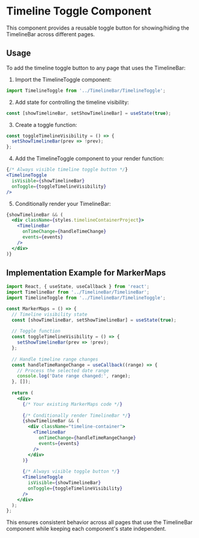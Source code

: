 # Timeline Toggle Component

This component provides a reusable toggle button for showing/hiding the TimelineBar across different pages.

## Usage

To add the timeline toggle button to any page that uses the TimelineBar:

1. Import the TimelineToggle component:

```jsx
import TimelineToggle from '../TimelineBar/TimelineToggle';
```

2. Add state for controlling the timeline visibility:

```jsx
const [showTimelineBar, setShowTimelineBar] = useState(true);
```

3. Create a toggle function:

```jsx
const toggleTimelineVisibility = () => {
  setShowTimelineBar(prev => !prev);
};
```

4. Add the TimelineToggle component to your render function:

```jsx
{/* Always visible timeline toggle button */}
<TimelineToggle 
  isVisible={showTimelineBar} 
  onToggle={toggleTimelineVisibility} 
/>
```

5. Conditionally render your TimelineBar:

```jsx
{showTimelineBar && (
  <div className={styles.timelineContainerProject}>
    <TimelineBar 
      onTimeChange={handleTimeChange} 
      events={events}
    />
  </div>
)}
```

## Implementation Example for MarkerMaps

```jsx
import React, { useState, useCallback } from 'react';
import TimelineBar from '../TimelineBar/TimelineBar';
import TimelineToggle from '../TimelineBar/TimelineToggle';

const MarkerMaps = () => {
  // Timeline visibility state
  const [showTimelineBar, setShowTimelineBar] = useState(true);
  
  // Toggle function
  const toggleTimelineVisibility = () => {
    setShowTimelineBar(prev => !prev);
  };
  
  // Handle timeline range changes
  const handleTimeRangeChange = useCallback((range) => {
    // Process the selected date range
    console.log('Date range changed:', range);
  }, []);
  
  return (
    <div>
      {/* Your existing MarkerMaps code */}
      
      {/* Conditionally render TimelineBar */}
      {showTimelineBar && (
        <div className="timeline-container">
          <TimelineBar 
            onTimeChange={handleTimeRangeChange} 
            events={events}
          />
        </div>
      )}
      
      {/* Always visible toggle button */}
      <TimelineToggle 
        isVisible={showTimelineBar} 
        onToggle={toggleTimelineVisibility} 
      />
    </div>
  );
};
```

This ensures consistent behavior across all pages that use the TimelineBar component while keeping each component's state independent. 